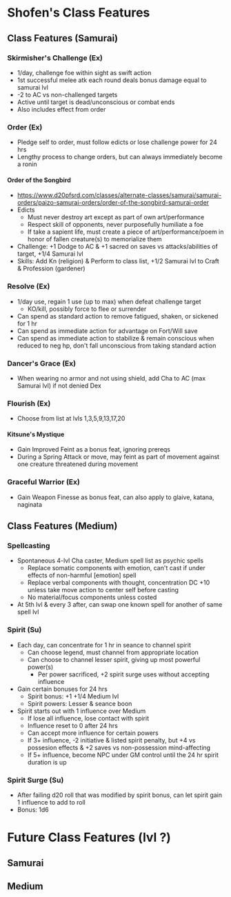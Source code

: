 # Shofen's Class Features
## Class Features (Samurai)
### Skirmisher's Challenge (Ex)
- 1/day, challenge foe within sight as swift action
- 1st successful melee atk each round deals bonus damage equal to samurai lvl
- -2 to AC vs non-challenged targets
- Active until target is dead/unconscious or combat ends
- Also includes effect from order

### Order (Ex)
- Pledge self to order, must follow edicts or lose challenge power for 24 hrs
- Lengthy process to change orders, but can always immediately become a ronin

#### Order of the Songbird
- https://www.d20pfsrd.com/classes/alternate-classes/samurai/samurai-orders/paizo-samurai-orders/order-of-the-songbird-samurai-order
- Edicts
    - Must never destroy art except as part of own art/performance
    - Respect skill of opponents, never purposefully humiliate a foe
    - If take a sapient life, must create a piece of art/performance/poem in honor of fallen creature(s) to memorialize them
- Challenge: +1 Dodge to AC & +1 sacred on saves vs attacks/abilities of target, +1/4 Samurai lvl
- Skills: Add Kn (religion) & Perform to class list, +1/2 Samurai lvl to Craft & Profession (gardener)

### Resolve (Ex)
- 1/day use, regain 1 use (up to max) when defeat challenge target
    - KO/kill, possibly force to flee or surrender
- Can spend as standard action to remove fatigued, shaken, or sickened for 1 hr
- Can spend as immediate action for advantage on Fort/Will save
- Can spend as immediate action to stabilize & remain conscious when reduced to neg hp, don't fall unconscious from taking standard action

### Dancer's Grace (Ex)
- When wearing no armor and not using shield, add Cha to AC (max Samurai lvl) if not denied Dex

### Flourish (Ex)
- Choose from list at lvls 1,3,5,9,13,17,20

#### Kitsune's Mystique
- Gain Improved Feint as a bonus feat, ignoring prereqs
- During a Spring Attack or move, may feint as part of movement against one creature threatened during movement

### Graceful Warrior (Ex)
- Gain Weapon Finesse as bonus feat, can also apply to glaive, katana, naginata

## Class Features (Medium)
### Spellcasting
- Spontaneous 4-lvl Cha caster, Medium spell list as psychic spells
    - Replace somatic components with emotion, can't cast if under effects of non-harmful [emotion] spell
    - Replace verbal components with thought, concentration DC +10 unless take move action to center self before casting
    - No material/focus components unless costed
- At 5th lvl & every 3 after, can swap one known spell for another of same spell lvl

### Spirit (Su)
- Each day, can concentrate for 1 hr in seance to channel spirit
    - Can choose legend, must channel from appropriate location
    - Can choose to channel lesser spirit, giving up most powerful power(s)
        - Per power sacrificed, +2 spirit surge uses without accepting influence
- Gain certain bonuses for 24 hrs
    - Spirit bonus: +1 +1/4 Medium lvl
    - Spirit powers: Lesser & seance boon
- Spirit starts out with 1 influence over Medium
    - If lose all influence, lose contact with spirit
    - Influence reset to 0 after 24 hrs
    - Can accept more influence for certain powers
    - If 3+ influence, -2 initiative & listed spirit penalty, but +4 vs possesion effects & +2 saves vs non-possession mind-affecting
    - If 5+ influence, become NPC under GM control until the 24 hr spirit duration is up

### Spirit Surge (Su)
- After failing d20 roll that was modified by spirit bonus, can let spirit gain 1 influence to add to roll
- Bonus: 1d6

# Future Class Features (lvl ?)
## Samurai
## Medium
